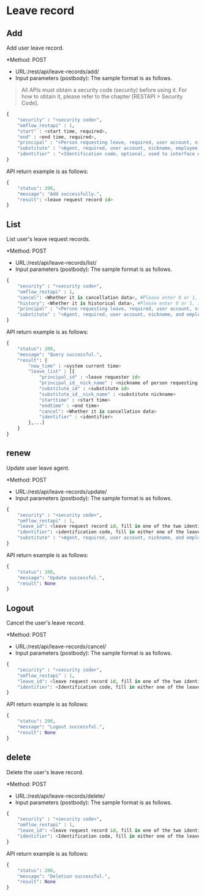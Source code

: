 # Leave record

## Add

Add user leave record.

\*Method: POST

* URL:/rest/api/leave-records/add/
* Input parameters (postbody): The sample format is as follows.

> All APIs must obtain a security code (security) before using it. For how to obtain it, please refer to the chapter \[RESTAPI > Security Code].

```python
{
	"security" : "<security code>",
	"omflow_restapi" : 1,
	"start" : <start time, required>,
	"end" : <end time, required>,
	"principal" : "<Person requesting leave, required, user account, nickname, employee number>",
	"substitute" : "<Agent, required, user account, nickname, employee number>",
	"identifier" : "<Identification code, optional, used to interface with leave requests from other systems.>"
}
```

API return example is as follows:

```python
{
    "status": 200,
    "message": "Add successfully.",
    "result": <leave request record id>
}
```

## List

List user's leave request records.

\*Method: POST

* URL:/rest/api/leave-records/list/
* Input parameters (postbody): The sample format is as follows.

```python
{
	"security" : "<security code>",
	"omflow_restapi" : 1,
	"cancel": <Whether it is cancellation data>, #Please enter 0 or 1, if not, all will be lost
	"history": <Whether it is historical data>, #Please enter 0 or 1, if not filled in, all will be collected
	"principal" : "<Person requesting leave, required, user account, nickname, employee number>",
	"substitute" : "<Agent, required, user account, nickname, and employee number can be filled in>"
}
```

API return example is as follows:

```python
{
    "status": 200,
    "message": "Query successful.",
    "result": {
        "now_time" : <system current time>
        "leave_list" : [{
            "principal_id" : <leave requester id>
            "principal_id__nick_name" : <nickname of person requesting leave>
            "substitute_id" : <substitute id>
            "substitute_id__nick_name" : <substitute nickname>
            "starttime" : <start time>
            "endtime" : <end time>
            "cancel": <Whether it is cancellation data>
            "identifier" : <identifier>
        },...]
    }
}
```

## renew

Update user leave agent.

\*Method: POST

* URL:/rest/api/leave-records/update/
* Input parameters (postbody): The sample format is as follows.

```python
{
	"security" : "<security code>",
	"omflow_restapi" : 1,
	"leave_id": <leave request record id, fill in one of the two identification codes>,
	"identifier": <identification code, fill in either one of the leave record id>,
	"substitute" : "<Agent, required, user account, nickname, and employee number can be filled in>"
}
```

API return example is as follows:

```python
{
    "status": 200,
    "message": "Update successful.",
    "result": None
}
```

## Logout

Cancel the user's leave record.

\*Method: POST

* URL:/rest/api/leave-records/cancel/
* Input parameters (postbody): The sample format is as follows.

```python
{
	"security" : "<security code>",
	"omflow_restapi" : 1,
	"leave_id": <leave request record id, fill in one of the two identification codes>,
	"identifier": <Identification code, fill in either one of the leave record ID>
}
```

API return example is as follows:

```python
{
    "status": 200,
    "message": "Logout successful.",
    "result": None
}
```

## delete

Delete the user's leave record.

\*Method: POST

* URL:/rest/api/leave-records/delete/
* Input parameters (postbody): The sample format is as follows.

```python
{
	"security" : "<security code>",
	"omflow_restapi" : 1,
	"leave_id": <leave request record id, fill in one of the two identification codes>,
	"identifier": <Identification code, fill in either one of the leave record ID>
}
```

API return example is as follows:

```python
{
    "status": 200,
    "message": "Deletion successful.",
    "result": None
}
```

##
